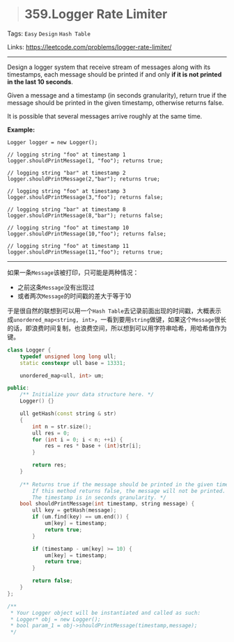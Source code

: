 > # 359.Logger Rate Limiter

Tags: `Easy` `Design` `Hash Table`

Links: https://leetcode.com/problems/logger-rate-limiter/

-----

Design a logger system that receive stream of messages along with its timestamps, each message should be printed if and only **if it is not printed in the last 10 seconds**.

Given a message and a timestamp (in seconds granularity), return true if the message should be printed in the given timestamp, otherwise returns false.

It is possible that several messages arrive roughly at the same time.

**Example:**

```
Logger logger = new Logger();

// logging string "foo" at timestamp 1
logger.shouldPrintMessage(1, "foo"); returns true; 

// logging string "bar" at timestamp 2
logger.shouldPrintMessage(2,"bar"); returns true;

// logging string "foo" at timestamp 3
logger.shouldPrintMessage(3,"foo"); returns false;

// logging string "bar" at timestamp 8
logger.shouldPrintMessage(8,"bar"); returns false;

// logging string "foo" at timestamp 10
logger.shouldPrintMessage(10,"foo"); returns false;

// logging string "foo" at timestamp 11
logger.shouldPrintMessage(11,"foo"); returns true;
```

------

如果一条`Message`该被打印，只可能是两种情况：

* 之前这条`Message`没有出现过
* 或者两次`Message`的时间戳的差大于等于10

于是很自然的联想到可以用一个`Hash Table`去记录前面出现的时间戳，大概表示成`unordered_map<string, int>`，一看到要用`string`做键，如果这个`Message`很长的话，即浪费时间复制，也浪费空间，所以想到可以用字符串哈希，用哈希值作为键。

```c++
class Logger {
    typedef unsigned long long ull;
    static constexpr ull base = 13331;

    unordered_map<ull, int> um;

public:
    /** Initialize your data structure here. */
    Logger() {}

    ull getHash(const string & str)
    {
    	int n = str.size();
    	ull res = 0;
    	for (int i = 0; i < n; ++i) {
    		res = res * base + (int)str[i];
    	}

    	return res;
    }
    
    /** Returns true if the message should be printed in the given timestamp, otherwise returns false.
        If this method returns false, the message will not be printed.
        The timestamp is in seconds granularity. */
    bool shouldPrintMessage(int timestamp, string message) {
    	ull key = getHash(message);
    	if (um.find(key) == um.end()) {
    		um[key] = timestamp;
    		return true;
    	}

    	if (timestamp - um[key] >= 10) {
    		um[key] = timestamp;
    		return true;
    	}

    	return false;
    }
};

/**
 * Your Logger object will be instantiated and called as such:
 * Logger* obj = new Logger();
 * bool param_1 = obj->shouldPrintMessage(timestamp,message);
 */
```





































